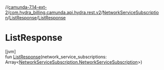 //[camunda-7.14-ext-2](../../../../index.md)/[com.hydra_billing.camunda.api.hydra.rest.v2](../../index.md)/[NetworkServiceSubscription](../index.md)/[ListResponse](index.md)/[ListResponse](-list-response.md)

# ListResponse

[jvm]\
fun [ListResponse](-list-response.md)(network_service_subscriptions: Array<[NetworkServiceSubscription.NetworkServiceSubscription](../-network-service-subscription/index.md)>)
